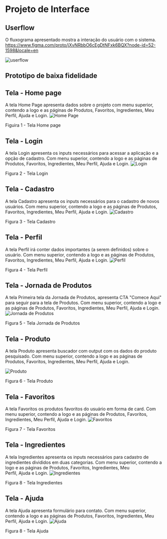 
# Projeto de Interface
## Userflow
O fluxograma apresentado mostra a interação do usuário com o sistema.
https://www.figma.com/proto/jXvNRbbO6cEgDtNFxk6BQX?node-id=52-1598&locale=en

![userflow](/documentos/img/Mapa%20Mental%20-%20Jornada%20de%20Usuário%20-%20Rótulo%20Fácil.jpg)

## Prototipo de baixa fidelidade
## Tela - Home page
A tela Home Page apresenta dados sobre o projeto com menu superior, contendo a logo e as páginas de Produtos, Favoritos, Ingredientes, Meu Perfil, Ajuda e Login.
![Home Page](/documentos/img/telas_figma/Tela_1_Inicial.png)

Figuira 1 - Tela Home page

## Tela - Login
A tela Login apresenta os inputs necessários para acessar a aplicação e a opção de cadastro. Com menu superior, contendo a logo e as páginas de Produtos, Favoritos, Ingredientes, Meu Perfil, Ajuda e Login.
![Login](/documentos/img/telas_figma/Tela_2_Login.png)

Figura 2 - Tela Login

## Tela - Cadastro
A tela Cadastro apresenta os inputs necessários para o cadastro de novos usuários. Com menu superior, contendo a logo e as páginas de Produtos, Favoritos, Ingredientes, Meu Perfil, Ajuda e Login.
![Cadastro](/documentos/img/telas_figma/Tela_3_Cadastro.png)

Figura 3 - Tela Cadastro

## Tela - Perfil
A tela Perfil irá conter dados importantes (a serem definidos) sobre o usuário. Com menu superior, contendo a logo e as páginas de Produtos, Favoritos, Ingredientes, Meu Perfil, Ajuda e Login.
![Perfil](/documentos/img/telas_figma/Tela_4_Perfil.png)

Figura 4 - Tela Perfil

## Tela - Jornada de Produtos
A tela Primeira tela da Jornada de Produtos, apresenta CTA "Comece Aqui" para seguir para a tela de Produtos. Com menu superior, contendo a logo e as páginas de Produtos, Favoritos, Ingredientes, Meu Perfil, Ajuda e Login.
![Jornada de Produtos](/documentos/img/telas_figma/Tela_5_Inicio%20Jornada.png)

Figura 5 - Tela Jornada de Produtos
## Tela - Produto
A tela Produto apresenta buscador com output com os dados do produto pesquisado. Com menu superior, contendo a logo e as páginas de Produtos, Favoritos, Ingredientes, Meu Perfil, Ajuda e Login.

![Produto](/documentos/img/telas_figma/Tela_9_Produto.png)

Figura 6 - Tela Produto

## Tela - Favoritos
A tela Favoritos os produtos favoritos do usuário em forma de card. Com menu superior, contendo a logo e as páginas de Produtos, Favoritos, Ingredientes, Meu Perfil, Ajuda e Login.
![Favoritos](/documentos/img/telas_figma/Tela_6_Favoritos.png)

Figura 7 - Tela Favoritos 
## Tela - Ingredientes
A tela Ingredientes apresenta os inputs necessários para cadastro de ingredientes divididos em duas categorias. Com menu superior, contendo a logo e as páginas de Produtos, Favoritos, Ingredientes, Meu Perfil, Ajuda e Login.
![Ingredientes](/documentos/img/telas_figma/Tela_7_Ingredientes.png)

Figura 8 - Tela Ingredientes
<!--
## Tela - Descrição
A tela de Descrição dos componentes quimicos explica para o usuário o que é o componente e o usuário pode dar like ou deslike para o componente quimico.

![Frame 12](https://github.com/user-attachments/assets/ebdda82a-0973-45d1-930f-c75e0532e075)

Figura 8 - Tela Descrição dos componentes
## Tela- Avaliação
A tela de Avalição mostra o histórico dos produtos que o usuário avaliou.
![Frame 13](https://github.com/user-attachments/assets/ab3c40a2-184e-4107-b060-76347c29d0a9)

Figura 8 - Tela Avaliação
-->
## Tela - Ajuda
A tela Ajuda apresenta formulário para contato. Com menu superior, contendo a logo e as páginas de Produtos, Favoritos, Ingredientes, Meu Perfil, Ajuda e Login.
![Ajuda](/documentos/img/telas_figma/Tela_8_Ajuda.png)

Figura 8 - Tela Ajuda


